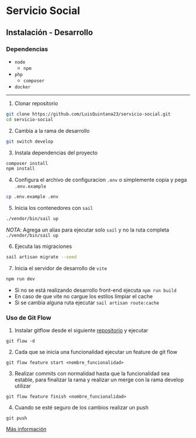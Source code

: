 # Servicio Social

## Instalación - Desarrollo

### Dependencias
* `node`
    * `npm`
* `php`
    * `composer`
* `docker`
---

1. Clonar repositorio

  ```sh
  git clone https://github.com/LuisQuintana23/servicio-social.git
  cd servicio-social
  ```
2. Cambia a la rama de desarrollo
  ```sh
  git switch develop
  ```

3. Instala dependencias del proyecto
  ```sh
  composer install
  npm install
  ```

4. Configura el archivo de configuracion `.env` o simplemente copia y pega `.env.example`
  ```sh
  cp .env.example .env
  ```

5. Inicia los contenedores con `sail`
  ```sh
  ./vendor/bin/sail up
  ```
_NOTA_: Agrega un alias para ejecutar solo ``sail`` y no la ruta completa ``./vendor/bin/sail up``

6. Ejecuta las migraciones
  ```sh
  sail artisan migrate --seed
  ```

7. Inicia el servidor de desarrollo de `vite`
  ```sh
  npm run dev
  ```
* Si no se está realizando desarrollo front-end ejecuta `npm run build`
* En caso de que vite no cargue los estilos limpiar el cache
* Si se cambia alguna ruta ejecutar `sail artisan route:cache`

### Uso de Git Flow

1. Instalar gitflow desde el siguiente [repositorio](https://github.com/nvie/gitflow#git-flow) y ejecutar
  ```
  git flow -d
  ```
2. Cada que se inicia una funcionalidad ejecutar un feature de git flow
  ```
  git flow feature start <nombre_funcionalidad>
  ```
3. Realizar commits con normalidad hasta que la funcionalidad sea estable, para finalizar la
rama y realizar un merge con la rama develop utilizar
  ```
  git flow feature finish <nombre_funcionalidad>
  ```

4. Cuando se esté seguro de los cambios realizar un push
  ```
  git push
  ```

[Más información](https://www.atlassian.com/es/git/tutorials/comparing-workflows/gitflow-workflow)





